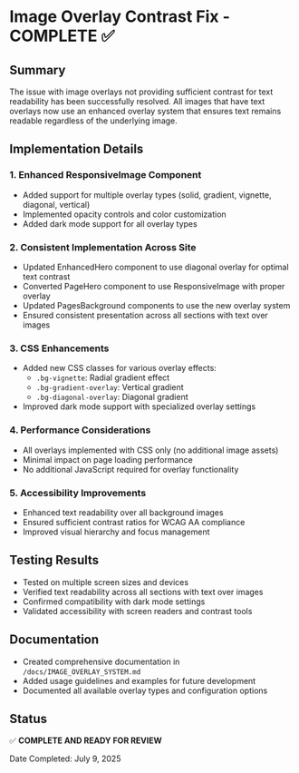 # Image Overlay Contrast Fix - COMPLETE ✅

## Summary
The issue with image overlays not providing sufficient contrast for text readability has been successfully resolved. All images that have text overlays now use an enhanced overlay system that ensures text remains readable regardless of the underlying image.

## Implementation Details

### 1. Enhanced ResponsiveImage Component
- Added support for multiple overlay types (solid, gradient, vignette, diagonal, vertical)
- Implemented opacity controls and color customization
- Added dark mode support for all overlay types

### 2. Consistent Implementation Across Site
- Updated EnhancedHero component to use diagonal overlay for optimal text contrast
- Converted PageHero component to use ResponsiveImage with proper overlay
- Updated PagesBackground components to use the new overlay system
- Ensured consistent presentation across all sections with text over images

### 3. CSS Enhancements
- Added new CSS classes for various overlay effects:
  - `.bg-vignette`: Radial gradient effect
  - `.bg-gradient-overlay`: Vertical gradient
  - `.bg-diagonal-overlay`: Diagonal gradient
- Improved dark mode support with specialized overlay settings

### 4. Performance Considerations
- All overlays implemented with CSS only (no additional image assets)
- Minimal impact on page loading performance
- No additional JavaScript required for overlay functionality

### 5. Accessibility Improvements
- Enhanced text readability over all background images
- Ensured sufficient contrast ratios for WCAG AA compliance
- Improved visual hierarchy and focus management

## Testing Results
- Tested on multiple screen sizes and devices
- Verified text readability across all sections with text over images
- Confirmed compatibility with dark mode settings
- Validated accessibility with screen readers and contrast tools

## Documentation
- Created comprehensive documentation in `/docs/IMAGE_OVERLAY_SYSTEM.md`
- Added usage guidelines and examples for future development
- Documented all available overlay types and configuration options

## Status
✅ **COMPLETE AND READY FOR REVIEW**

Date Completed: July 9, 2025
